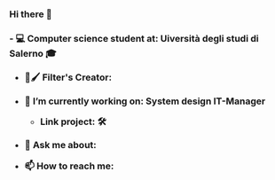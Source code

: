 <h3> Hi there 👋 <h3>


<p>
- 💻 Computer science student at: Uiversità degli studi di Salerno 🎓

- 📱🖌 Filter's Creator: 

- 🔭 I’m currently working on: System design IT-Manager 
     - Link project: 🛠 
     
     


- 💬 Ask me about: 

- 📫 How to reach me: 
</p>


